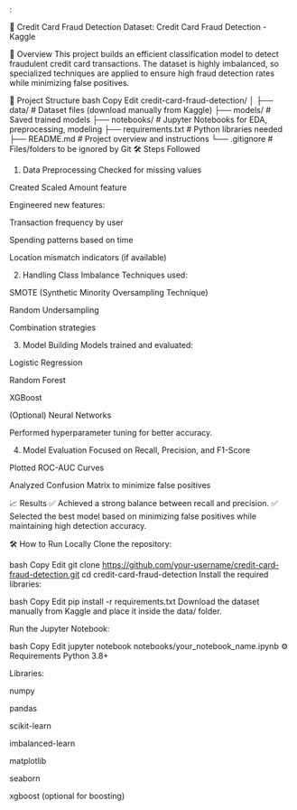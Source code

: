 :

🚀 Credit Card Fraud Detection
Dataset: Credit Card Fraud Detection - Kaggle

📖 Overview
This project builds an efficient classification model to detect fraudulent credit card transactions.
The dataset is highly imbalanced, so specialized techniques are applied to ensure high fraud detection rates while minimizing false positives.

📁 Project Structure
bash
Copy
Edit
credit-card-fraud-detection/
│
├── data/             # Dataset files (download manually from Kaggle)
├── models/           # Saved trained models
├── notebooks/        # Jupyter Notebooks for EDA, preprocessing, modeling
├── requirements.txt  # Python libraries needed
├── README.md         # Project overview and instructions
└── .gitignore        # Files/folders to be ignored by Git
🛠️ Steps Followed
1. Data Preprocessing
Checked for missing values

Created Scaled Amount feature

Engineered new features:

Transaction frequency by user

Spending patterns based on time

Location mismatch indicators (if available)

2. Handling Class Imbalance
Techniques used:

SMOTE (Synthetic Minority Oversampling Technique)

Random Undersampling

Combination strategies

3. Model Building
Models trained and evaluated:

Logistic Regression

Random Forest

XGBoost

(Optional) Neural Networks

Performed hyperparameter tuning for better accuracy.

4. Model Evaluation
Focused on Recall, Precision, and F1-Score

Plotted ROC-AUC Curves

Analyzed Confusion Matrix to minimize false positives

📈 Results
✅ Achieved a strong balance between recall and precision.
✅ Selected the best model based on minimizing false positives while maintaining high detection accuracy.

🛠️ How to Run Locally
Clone the repository:

bash
Copy
Edit
git clone https://github.com/your-username/credit-card-fraud-detection.git
cd credit-card-fraud-detection
Install the required libraries:

bash
Copy
Edit
pip install -r requirements.txt
Download the dataset manually from Kaggle and place it inside the data/ folder.

Run the Jupyter Notebook:

bash
Copy
Edit
jupyter notebook notebooks/your_notebook_name.ipynb
⚙️ Requirements
Python 3.8+

Libraries:

numpy

pandas

scikit-learn

imbalanced-learn

matplotlib

seaborn

xgboost (optional for boosting)


